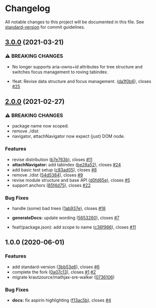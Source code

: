 # Changelog

All notable changes to this project will be documented in this file. See [standard-version](https://github.com/conventional-changelog/standard-version) for commit guidelines.

## [3.0.0](https://github.com/krautzource/aria-tree-walker/compare/v2.0.0...v3.0.0) (2021-03-21)


### ⚠ BREAKING CHANGES

* No longer supports aria-owns+id attributes for tree structure and switches focus management to roving tabindex.

* !feat: Revise data structure and focus management. ([da1f0b6](https://github.com/krautzource/aria-tree-walker/commit/da1f0b6723b78ae731603b773a628255a6066738)), closes [#25](https://github.com/krautzource/aria-tree-walker/issues/25)

## [2.0.0](https://github.com/krautzource/aria-tree-walker/compare/v1.0.0...v2.0.0) (2021-02-27)


### ⚠ BREAKING CHANGES

* package name now scoped.
* remove ./dist
* navigator, attachNavigator now expect (just) DOM node.

### Features

* revise distribution ([b7e763b](https://github.com/krautzource/aria-tree-walker/commit/b7e763b225e584dd620c09829aa6b1758aac4580)), closes [#11](https://github.com/krautzource/aria-tree-walker/issues/11)
* **attachNavigator:** add tabindex ([be28a52](https://github.com/krautzource/aria-tree-walker/commit/be28a52b3756afc9c4afb337da1f606374a27700)), closes [#24](https://github.com/krautzource/aria-tree-walker/issues/24)
* add basic test setup ([c83ad05](https://github.com/krautzource/aria-tree-walker/commit/c83ad05384185f5456bea4c628a1fa63f1c930a7)), closes [#8](https://github.com/krautzource/aria-tree-walker/issues/8)
* remove ./dist ([54d5384](https://github.com/krautzource/aria-tree-walker/commit/54d5384dedd8bfaa1a3e6503587dc6ac56fbc759)), closes [#9](https://github.com/krautzource/aria-tree-walker/issues/9)
* revise module structure and base API ([d0fd65e](https://github.com/krautzource/aria-tree-walker/commit/d0fd65ef4c35b387f2bedb06fec1b7875f6b1f38)), closes [#5](https://github.com/krautzource/aria-tree-walker/issues/5)
* support anchors ([85f4d75](https://github.com/krautzource/aria-tree-walker/commit/85f4d7526c738d7247a66afa39cd5e8d918a3153)), closes [#22](https://github.com/krautzource/aria-tree-walker/issues/22)


### Bug Fixes

* handle (some) bad trees ([1ab937e](https://github.com/krautzource/aria-tree-walker/commit/1ab937ecd5309e704e848d2f0cdda8bbd989bfd2)), closes [#18](https://github.com/krautzource/aria-tree-walker/issues/18)
* **generateDocs:** update wording ([5653260](https://github.com/krautzource/aria-tree-walker/commit/565326055b50c54dde51f0c6552ac8e0837fba73)), closes [#7](https://github.com/krautzource/aria-tree-walker/issues/7)


* feat!(package.json): add scope to name ([c36f966](https://github.com/krautzource/aria-tree-walker/commit/c36f9666f5f658f22d2797f534035b8ca4aa063d)), closes [#11](https://github.com/krautzource/aria-tree-walker/issues/11)

## 1.0.0 (2020-06-01)


### Features

* add standard-version ([3bb53e6](https://github.com/krautzource/aria-tree-walker/commit/3bb53e6cf5dfdb507a83567801721f50a0ee9aa9)), closes [#6](https://github.com/krautzource/aria-tree-walker/issues/6)
* complete the fork ([0a07c13](https://github.com/krautzource/aria-tree-walker/commit/0a07c136f8184da6a07a9704420355d3ead6baeb)), closes [#1](https://github.com/krautzource/aria-tree-walker/issues/1) [#2](https://github.com/krautzource/aria-tree-walker/issues/2)
* migrate krautzource/mathjax-sre-walker ([0736106](https://github.com/krautzource/aria-tree-walker/commit/073610638fd5273eca007a6cdcaf812709944432))


### Bug Fixes

* **docs:** fix aspirin highlighting ([f13ac5b](https://github.com/krautzource/aria-tree-walker/commit/f13ac5be86491b5bf3770ab8be7c7b4f7d4ece9d)), closes [#4](https://github.com/krautzource/aria-tree-walker/issues/4)
